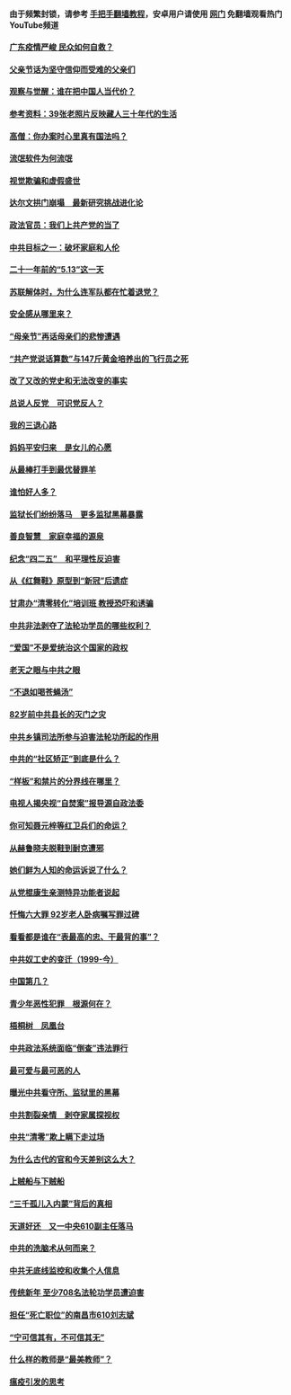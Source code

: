 #### 由于频繁封锁，请参考 [手把手翻墙教程](https://github.com/gfw-breaker/guides/wiki/)，安卓用户请使用 [网门](https://github.com/gfw-breaker/nogfw/blob/master/dl.md?t=06241200) 免翻墙观看热门YouTube频道 

#### [广东疫情严峻 民众如何自救？](../pages/19/427311.md?t=06241200) 

#### [父亲节话为坚守信仰而受难的父亲们](../pages/19/427033.md?t=06241200) 

#### [观察与觉醒：谁在把中国人当代价？](../pages/19/426987.md?t=06241200) 

#### [参考资料：39张老照片反映藏人三十年代的生活](../pages/19/426471.md?t=06241200) 

#### [高僧：你办案时心里真有国法吗？](../pages/19/426530.md?t=06241200) 

#### [流氓软件为何流氓](../pages/19/426531.md?t=06241200) 

#### [视觉欺骗和虚假盛世](../pages/19/426443.md?t=06241200) 

#### [达尔文拱门崩塌　最新研究挑战进化论](../pages/19/426009.md?t=06241200) 

#### [政法官员：我们上共产党的当了](../pages/19/425351.md?t=06241200) 

#### [中共目标之一：破坏家庭和人伦](../pages/19/424454.md?t=06241200) 

#### [二十一年前的“5.13”这一天](../pages/19/424814.md?t=06241200) 

#### [苏联解体时，为什么连军队都在忙着退党？](../pages/19/424335.md?t=06241200) 

#### [安全感从哪里来？](../pages/19/424336.md?t=06241200) 

#### [“母亲节”再话母亲们的悲惨遭遇](../pages/19/424234.md?t=06241200) 

#### [“共产党说话算数”与147斤黄金培养出的飞行员之死](../pages/19/424115.md?t=06241200) 

#### [改了又改的党史和无法改变的事实](../pages/19/424037.md?t=06241200) 

#### [总说人反党　可识党反人？](../pages/19/423820.md?t=06241200) 

#### [我的三退心路](../pages/19/423876.md?t=06241200) 

#### [妈妈平安归来　是女儿的心愿](../pages/19/423947.md?t=06241200) 

#### [从最棒打手到最优替罪羊](../pages/19/423819.md?t=06241200) 

#### [谁怕好人多？](../pages/19/423774.md?t=06241200) 

#### [监狱长们纷纷落马　更多监狱黑幕暴露](../pages/19/423787.md?t=06241200) 

#### [善良智慧　家庭幸福的源泉](../pages/19/423632.md?t=06241200) 

#### [纪念“四二五”　和平理性反迫害](../pages/19/423660.md?t=06241200) 

#### [从《红舞鞋》原型到“新冠”后遗症](../pages/19/423509.md?t=06241200) 

#### [甘肃办“清零转化”培训班 教授恐吓和诱骗](../pages/19/423498.md?t=06241200) 

#### [中共非法剥夺了法轮功学员的哪些权利？](../pages/19/423392.md?t=06241200) 

#### [“爱国”不是爱统治这个国家的政权](../pages/19/423029.md?t=06241200) 

#### [老天之眼与中共之眼](../pages/19/423378.md?t=06241200) 

#### [“不退如喝苍蝇汤”](../pages/19/423287.md?t=06241200) 

#### [82岁前中共县长的灭门之灾](../pages/19/423055.md?t=06241200) 

#### [中共乡镇司法所参与迫害法轮功所起的作用](../pages/19/423064.md?t=06241200) 

#### [中共的“社区矫正”到底是什么？](../pages/19/422870.md?t=06241200) 

#### [“样板”和禁片的分界线在哪里？](../pages/19/422704.md?t=06241200) 

#### [电视人揭央视“自焚案”报导源自政法委](../pages/19/422770.md?t=06241200) 

#### [你可知聂元梓等红卫兵们的命运？](../pages/19/422848.md?t=06241200) 

#### [从赫鲁晓夫脱鞋到耐克遭邪](../pages/19/422826.md?t=06241200) 

#### [她们鲜为人知的命运诉说了什么？](../pages/19/422754.md?t=06241200) 

#### [从党棍康生亲测特异功能者说起](../pages/19/422657.md?t=06241200) 

#### [忏悔六大罪 92岁老人卧病嘱写罪过碑](../pages/19/422750.md?t=06241200) 

#### [看看都是谁在“表最高的忠、干最背的事”？](../pages/19/422703.md?t=06241200) 

#### [中共奴工史的变迁（1999-今）](../pages/19/422656.md?t=06241200) 

#### [中国第几？](../pages/19/422496.md?t=06241200) 

#### [青少年恶性犯罪　根源何在？](../pages/19/422449.md?t=06241200) 

#### [梧桐树　凤凰台](../pages/19/422442.md?t=06241200) 

#### [中共政法系统面临“倒查”违法罪行](../pages/19/422497.md?t=06241200) 

#### [最可爱与最可恶的人](../pages/19/422448.md?t=06241200) 

#### [曝光中共看守所、监狱里的黑幕](../pages/19/422390.md?t=06241200) 

#### [中共割裂亲情　剥夺家属探视权](../pages/19/422364.md?t=06241200) 

#### [中共“清零”欺上瞒下走过场](../pages/19/422306.md?t=06241200) 

#### [为什么古代的官和今天差别这么大？](../pages/19/422228.md?t=06241200) 

#### [上贼船与下贼船](../pages/19/422276.md?t=06241200) 

#### [“三千孤儿入内蒙”背后的真相](../pages/19/422229.md?t=06241200) 

#### [天道好还　又一中央610副主任落马](../pages/19/422155.md?t=06241200) 

#### [中共的洗脑术从何而来？](../pages/19/422154.md?t=06241200) 

#### [中共无底线监控和收集个人信息](../pages/19/422039.md?t=06241200) 

#### [传统新年 至少708名法轮功学员遭迫害](../pages/19/421946.md?t=06241200) 

#### [担任“死亡职位”的南昌市610刘志斌](../pages/19/421957.md?t=06241200) 

#### [“宁可信其有，不可信其无”](../pages/19/421691.md?t=06241200) 

#### [什么样的教师是“最美教师”？](../pages/19/421755.md?t=06241200) 

#### [瘟疫引发的思考](../pages/19/421594.md?t=06241200) 


